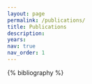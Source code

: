 ```yaml
---
layout: page
permalink: /publications/
title: Publications
description: 
years:
nav: true
nav_order: 1
---
```

<!-- _pages/publications.md -->
<div class="Publications">

{% bibliography %}


</div>
